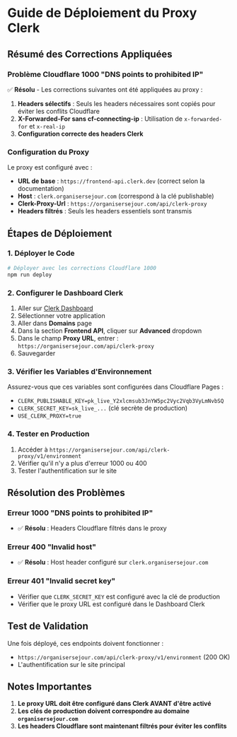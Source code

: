 # Guide de Déploiement du Proxy Clerk

## Résumé des Corrections Appliquées

### Problème Cloudflare 1000 "DNS points to prohibited IP"
✅ **Résolu** - Les corrections suivantes ont été appliquées au proxy :

1. **Headers sélectifs** : Seuls les headers nécessaires sont copiés pour éviter les conflits Cloudflare
2. **X-Forwarded-For sans cf-connecting-ip** : Utilisation de `x-forwarded-for` et `x-real-ip`
3. **Configuration correcte des headers Clerk**

### Configuration du Proxy

Le proxy est configuré avec :
- **URL de base** : `https://frontend-api.clerk.dev` (correct selon la documentation)
- **Host** : `clerk.organisersejour.com` (correspond à la clé publishable)
- **Clerk-Proxy-Url** : `https://organisersejour.com/api/clerk-proxy`
- **Headers filtrés** : Seuls les headers essentiels sont transmis

## Étapes de Déploiement

### 1. Déployer le Code
```bash
# Déployer avec les corrections Cloudflare 1000
npm run deploy
```

### 2. Configurer le Dashboard Clerk
1. Aller sur [Clerk Dashboard](https://dashboard.clerk.com)
2. Sélectionner votre application
3. Aller dans **Domains** page
4. Dans la section **Frontend API**, cliquer sur **Advanced** dropdown
5. Dans le champ **Proxy URL**, entrer : `https://organisersejour.com/api/clerk-proxy`
6. Sauvegarder

### 3. Vérifier les Variables d'Environnement
Assurez-vous que ces variables sont configurées dans Cloudflare Pages :
- `CLERK_PUBLISHABLE_KEY=pk_live_Y2xlcmsub3JnYW5pc2Vyc2Vqb3VyLmNvbSQ`
- `CLERK_SECRET_KEY=sk_live_...` (clé secrète de production)
- `USE_CLERK_PROXY=true`

### 4. Tester en Production
1. Accéder à `https://organisersejour.com/api/clerk-proxy/v1/environment`
2. Vérifier qu'il n'y a plus d'erreur 1000 ou 400
3. Tester l'authentification sur le site

## Résolution des Problèmes

### Erreur 1000 "DNS points to prohibited IP"
- ✅ **Résolu** : Headers Cloudflare filtrés dans le proxy

### Erreur 400 "Invalid host"  
- ✅ **Résolu** : Host header configuré sur `clerk.organisersejour.com`

### Erreur 401 "Invalid secret key"
- Vérifier que `CLERK_SECRET_KEY` est configuré avec la clé de production
- Vérifier que le proxy URL est configuré dans le Dashboard Clerk

## Test de Validation

Une fois déployé, ces endpoints doivent fonctionner :
- `https://organisersejour.com/api/clerk-proxy/v1/environment` (200 OK)
- L'authentification sur le site principal

## Notes Importantes

1. **Le proxy URL doit être configuré dans Clerk AVANT d'être activé**
2. **Les clés de production doivent correspondre au domaine `organisersejour.com`**
3. **Les headers Cloudflare sont maintenant filtrés pour éviter les conflits**